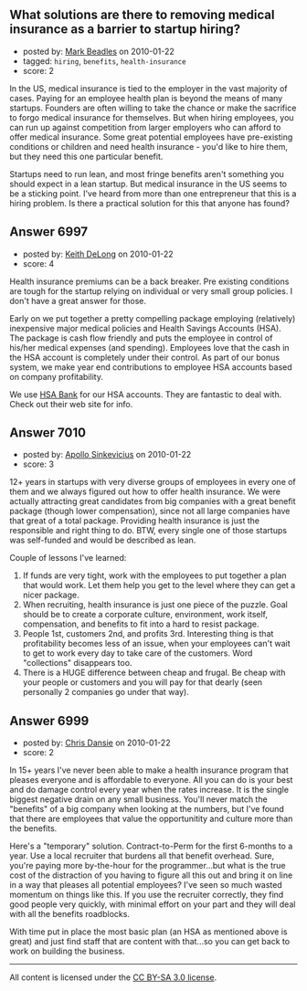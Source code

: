 ## What solutions are there to removing medical insurance as a barrier to startup hiring?

- posted by: [Mark Beadles](https://stackexchange.com/users/-1/296-mark-beadles) on 2010-01-22
- tagged: `hiring`, `benefits`, `health-insurance`
- score: 2

In the US, medical insurance is tied to the employer in the vast majority of cases. Paying for an employee health plan is beyond the means of many startups. Founders are often willing to take the chance or make the sacrifice to forgo medical insurance for themselves. But when hiring employees, you can run up against competition from larger employers who can afford to offer medical insurance. Some great potential employees have pre-existing conditions or children and need health insurance - you'd like to hire them, but they need this one particular benefit.

Startups need to run lean, and most fringe benefits aren't something you should expect in a lean startup. But medical insurance in the US seems to be a sticking point. I've heard from more than one entrepreneur that this is a hiring problem. Is there a practical solution for this that anyone has found?


## Answer 6997

- posted by: [Keith DeLong](https://stackexchange.com/users/-1/888-keith-delong) on 2010-01-22
- score: 4

<p>Health insurance premiums can be a back breaker. Pre existing conditions are tough for the startup relying on individual or very small group policies. I don't have a great answer for those.</p>

<p>Early on we put together a pretty compelling package employing (relatively) inexpensive major medical policies and Health Savings Accounts (HSA). The package is cash flow friendly and puts the employee in control of his/her medical expenses (and spending). Employees love that the cash in the HSA account is completely under their control. As part of our bonus system, we make year end contributions to employee HSA accounts based on company profitability.</p>

<p>We use <a href="http://hsabank.com/hsabank/Education.aspx" rel="nofollow">HSA Bank</a> for our HSA accounts. They are fantastic to deal with. Check out their web site for info.</p>



## Answer 7010

- posted by: [Apollo Sinkevicius](https://stackexchange.com/users/-1/2119-apollo-sinkevicius) on 2010-01-22
- score: 3

12+ years in startups with very diverse groups of employees in every one of them and we always figured out how to offer health insurance. We were actually attracting great candidates from big companies with a great benefit package (though lower compensation), since not all large companies have that great of a total package. 
Providing health insurance is just the responsible and right thing to do. 
BTW, every single one of those startups was self-funded and would be described as lean.

Couple of lessons I've learned:

1. If funds are very tight, work with the employees to put together a plan that would work. Let them help you get to the level where they can get a nicer package.
2. When recruiting, health insurance is just one piece of the puzzle. Goal should be to create a corporate culture, environment, work itself, compensation, and benefits to fit into a hard to resist package.
3. People 1st, customers 2nd, and profits 3rd. Interesting thing is that profitability becomes less of an issue, when your employees can't wait to get to work every day to take care of the customers. Word "collections" disappears too.
4. There is a HUGE difference between cheap and frugal. Be cheap with your people or customers and you will pay for that dearly (seen personally 2 companies go under that way).


## Answer 6999

- posted by: [Chris Dansie](https://stackexchange.com/users/-1/2053-chris-dansie) on 2010-01-22
- score: 2

In 15+ years I've never been able to make a health insurance program that pleases everyone and is affordable to everyone. All you can do is your best and do damage control every year when the rates increase. It is the single biggest negative drain on any small business. You'll never match the "benefits" of a big company when looking at the numbers, but I've found that there are employees that value the opportunitity and culture more than the benefits. 

Here's a "temporary" solution. Contract-to-Perm for the first 6-months to a year. Use a local recruiter that burdens all that benefit overhead. Sure, you're paying more by-the-hour for the programmer...but what is the true cost of the distraction of you having to figure all this out and bring it on line in a way that pleases all potential employees? I've seen so much wasted momentum on things like this. If you use the recruiter correctly, they find good people very quickly, with minimal effort on your part and they will deal with all the benefits roadblocks.

With time put in place the most basic plan (an HSA as mentioned above is great) and just find staff that are content with that...so you can get back to work on building the business.



---

All content is licensed under the [CC BY-SA 3.0 license](https://creativecommons.org/licenses/by-sa/3.0/).
